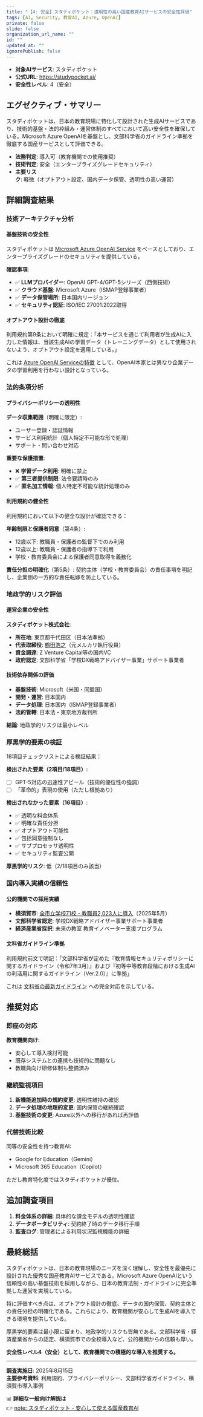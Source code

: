 ```yaml
---
title: "【4: 安全】スタディポケット：透明性の高い国産教育AIサービスの安全性評価"
tags: [AI, Security, 教育AI, Azure, OpenAI]
private: false
slide: false
organization_url_name: ""
id: ""
updated_at: ""
ignorePublish: false
---
```


- **対象AIサービス**: スタディポケット
- **公式URL**: https://studypocket.ai/
- **安全性レベル**: 4（安全）

## エグゼクティブ・サマリー

スタディポケットは、日本の教育現場に特化して設計された生成AIサービスであり、技術的基盤・法的枠組み・運営体制のすべてにおいて高い安全性を確保している。Microsoft Azure OpenAIを基盤とし、文部科学省のガイドライン準拠を徹底する国産サービスとして評価できる。

- **法務判定**: 導入可（教育機関での使用推奨）
- **技術判定**: 安全（エンタープライズグレードセキュリティ）
- **主要リスク**: 軽微（オプトアウト設定、国内データ保管、透明性の高い運営）

## 詳細調査結果

### 技術アーキテクチャ分析

#### 基盤技術の安全性
スタディポケットは [Microsoft Azure OpenAI Service](https://learn.microsoft.com/ja-jp/azure/ai-services/openai/) をベースとしており、エンタープライズグレードのセキュリティを提供している。

**確認事項**:
- ✅ **LLMプロバイダー**: OpenAI GPT-4/GPT-5シリーズ（西側技術）
- ✅ **クラウド基盤**: Microsoft Azure（ISMAP登録事業者）
- ✅ **データ保管場所**: 日本国内リージョン
- ✅ **セキュリティ認証**: ISO/IEC 27001:2022取得

#### オプトアウト設計の徹底
利用規約第9条において明確に規定：「本サービスを通じて利用者が生成AIに入力した情報は、当該生成AIの学習データ（トレーニングデータ）として使用されないよう、オプトアウト設定を適用している。」

これは [Azure OpenAI Serviceの特徴](https://azure.microsoft.com/ja-jp/products/ai-services/openai-service) として、OpenAI本家とは異なり企業データの学習利用を行わない設計となっている。

### 法的条項分析

#### プライバシーポリシーの透明性
**データ収集範囲**（明確に限定）:
- ユーザー登録・認証情報
- サービス利用統計（個人特定不可能な形で処理）
- サポート・問い合わせ対応

**重要な保護措置**:
- ❌ **学習データ利用**: 明確に禁止
- ✅ **第三者提供制限**: 法令要請時のみ
- ✅ **匿名加工情報**: 個人特定不可能な統計処理のみ

#### 利用規約の健全性
利用規約において以下の健全な設計が確認できる：

**年齢制限と保護者同意**（第4条）:
- 12歳以下: 教職員・保護者の監督下でのみ利用
- 12歳以上: 教職員・保護者の指導下で利用
- 学校・教育委員会による保護者同意取得を義務化

**責任分担の明確化**（第5条）:
契約主体（学校・教育委員会）の責任事項を明記し、企業側の一方的な責任転嫁を防止している。

### 地政学的リスク評価

#### 運営企業の安全性
**スタディポケット株式会社**:
- **所在地**: 東京都千代田区（日本法準拠）
- **代表取締役**: [鶴田浩之](https://www.facebook.com/mocchicc/)（元メルカリ執行役員）
- **資金調達**: Z Venture Capital等の国内VC
- **政府認定**: 文部科学省「学校DX戦略アドバイザー事業」サポート事業者

#### 技術依存関係の評価
- **基盤技術**: Microsoft（米国・同盟国）
- **開発・運営**: 日本国内
- **データ処理**: 日本国内（ISMAP登録事業者）
- **法的管轄**: 日本法・東京地方裁判所

**結論**: 地政学的リスクは最小レベル

### 厚黒学的要素の検証

18項目チェックリストによる検証結果：

**検出された要素（2項目/18項目）**:
- [ ] GPT-5対応の迅速性アピール（技術的優位性の強調）
- [ ] 「革命的」表現の使用（ただし根拠あり）

**検出されなかった要素（16項目）**:
- ✅ 透明な料金体系
- ✅ 明確な責任分担
- ✅ オプトアウト可能性
- ✅ 包括同意強制なし
- ✅ サブプロセッサ透明性
- ✅ セキュリティ監査公開

**厚黒学的リスク**: 低（2/18項目のみ該当）

### 国内導入実績の信頼性

#### 公的機関での採用実績
- **横須賀市**: [全市立学校71校・教職員2,023人に導入](https://prtimes.jp/main/html/rd/p/000000062.000049664.html)（2025年5月）
- **文部科学省認定**: 学校DX戦略アドバイザー事業サポート事業者
- **経済産業省採択**: 未来の教室 教育イノベーター支援プログラム

#### 文科省ガイドライン準拠
利用規約前文で明記：「文部科学省が定めた『教育情報セキュリティポリシーに関するガイドライン（令和7年3月）』および『初等中等教育段階における生成AIの利活用に関するガイドライン（Ver.2.0）』に準拠」

これは [文科省の最新ガイドライン](https://edu.watch.impress.co.jp/docs/news/1651981.html) への完全対応を示している。

## 推奨対応

### 即座の対応
**教育機関向け**: 
- 安心して導入検討可能
- 既存システムとの連携も技術的に問題なし
- 教職員向け研修体制も整備済み

### 継続監視項目
1. **新機能追加時の規約変更**: 透明性維持の確認
2. **データ処理の地理的変更**: 国内保管の継続確認
3. **基盤技術の変更**: Azure以外への移行があれば再評価

### 代替技術比較
同等の安全性を持つ教育AI:
- Google for Education（Gemini）
- Microsoft 365 Education（Copilot）

ただし教育特化度ではスタディポケットが優位。

## 追加調査項目

1. **料金体系の詳細**: 具体的な課金モデルの透明性確認
2. **データポータビリティ**: 契約終了時のデータ移行手順
3. **監査ログ**: 管理者による利用状況監視機能の詳細

## 最終総括

スタディポケットは、日本の教育現場のニーズを深く理解し、安全性を最優先に設計された優秀な国産教育AIサービスである。Microsoft Azure OpenAIという信頼性の高い基盤技術を採用しながら、日本の教育法制・ガイドラインに完全準拠した運営を実現している。

特に評価すべき点は、オプトアウト設計の徹底、データの国内保管、契約主体との責任分担の明確化である。これらにより、教育機関が安心して生成AIを導入できる環境を提供している。

厚黒学的要素は最小限に留まり、地政学的リスクも皆無である。文部科学省・経済産業省からの認定、横須賀市での全校導入など、公的機関からの信頼も厚い。

**安全性レベル4（安全）として、教育機関での積極的な導入を推奨する。**

---

**調査実施日**: 2025年8月15日  
**主要参考資料**: 利用規約、プライバシーポリシー、文部科学省ガイドライン、横須賀市導入事例

📊 **詳細な一般向け解説は**  
👉 [note: スタディポケット - 安心して使える国産教育AI](リンク予定)
